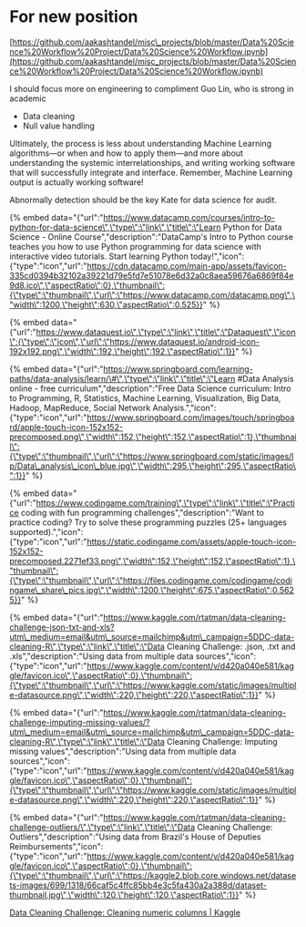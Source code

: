 # For new position

[https://github.com/aakashtandel/misc\_projects/blob/master/Data%20Science%20Workflow%20Project/Data%20Science%20Workflow.ipynb](https://github.com/aakashtandel/misc_projects/blob/master/Data%20Science%20Workflow%20Project/Data%20Science%20Workflow.ipynb)



I should focus more on engineering to compliment Guo Lin, who is strong in academic  


* Data cleaning
* Null value handling

  
Ultimately, the process is less about understanding Machine Learning algorithms—or when and how to apply them—and more about understanding the systemic interrelationships, and writing working software that will successfully integrate and interface. Remember, Machine Learning output is actually working software!  
  
Abnormally detection should be the key Kate for data science for audit.



{% embed data="{\"url\":\"https://www.datacamp.com/courses/intro-to-python-for-data-science\",\"type\":\"link\",\"title\":\"Learn Python for Data Science - Online Course\",\"description\":\"DataCamp\'s Intro to Python course teaches you how to use Python programming for data science with interactive video tutorials. Start learning Python today!\",\"icon\":{\"type\":\"icon\",\"url\":\"https://cdn.datacamp.com/main-app/assets/favicon-335cd0394b32102a39221d79e5fd7e51078e6d32a0c8aea59676a6869f84e9d8.ico\",\"aspectRatio\":0},\"thumbnail\":{\"type\":\"thumbnail\",\"url\":\"https://www.datacamp.com/datacamp.png\",\"width\":1200,\"height\":630,\"aspectRatio\":0.525}}" %}

{% embed data="{\"url\":\"https://www.dataquest.io\",\"type\":\"link\",\"title\":\"Dataquest\",\"icon\":{\"type\":\"icon\",\"url\":\"https://www.dataquest.io/android-icon-192x192.png\",\"width\":192,\"height\":192,\"aspectRatio\":1}}" %}

{% embed data="{\"url\":\"https://www.springboard.com/learning-paths/data-analysis/learn/\#\",\"type\":\"link\",\"title\":\"Learn \#Data Analysis online - free curriculum\",\"description\":\"Free Data Science curriculum: Intro to Programming, R, Statistics, Machine Learning, Visualization, Big Data, Hadoop, MapReduce, Social Network Analysis.\",\"icon\":{\"type\":\"icon\",\"url\":\"https://www.springboard.com/images/touch/springboard/apple-touch-icon-152x152-precomposed.png\",\"width\":152,\"height\":152,\"aspectRatio\":1},\"thumbnail\":{\"type\":\"thumbnail\",\"url\":\"https://www.springboard.com/static/images/lp/Data\_analysis\_icon\_blue.jpg\",\"width\":295,\"height\":295,\"aspectRatio\":1}}" %}

{% embed data="{\"url\":\"https://www.codingame.com/training\",\"type\":\"link\",\"title\":\"Practice coding with fun programming challenges\",\"description\":\"Want to practice coding? Try to solve these programming puzzles \(25+ languages supported\).\",\"icon\":{\"type\":\"icon\",\"url\":\"https://static.codingame.com/assets/apple-touch-icon-152x152-precomposed.2271ef33.png\",\"width\":152,\"height\":152,\"aspectRatio\":1},\"thumbnail\":{\"type\":\"thumbnail\",\"url\":\"https://files.codingame.com/codingame/codingame\_share\_pics.jpg\",\"width\":1200,\"height\":675,\"aspectRatio\":0.5625}}" %}

{% embed data="{\"url\":\"https://www.kaggle.com/rtatman/data-cleaning-challenge-json-txt-and-xls?utm\_medium=email&utm\_source=mailchimp&utm\_campaign=5DDC-data-cleaning-R\",\"type\":\"link\",\"title\":\"Data Cleaning Challenge: .json, .txt and .xls\",\"description\":\"Using data from multiple data sources\",\"icon\":{\"type\":\"icon\",\"url\":\"https://www.kaggle.com/content/v/d420a040e581/kaggle/favicon.ico\",\"aspectRatio\":0},\"thumbnail\":{\"type\":\"thumbnail\",\"url\":\"https://www.kaggle.com/static/images/multiple-datasource.png\",\"width\":220,\"height\":220,\"aspectRatio\":1}}" %}

{% embed data="{\"url\":\"https://www.kaggle.com/rtatman/data-cleaning-challenge-imputing-missing-values/?utm\_medium=email&utm\_source=mailchimp&utm\_campaign=5DDC-data-cleaning-R\",\"type\":\"link\",\"title\":\"Data Cleaning Challenge: Imputing missing values\",\"description\":\"Using data from multiple data sources\",\"icon\":{\"type\":\"icon\",\"url\":\"https://www.kaggle.com/content/v/d420a040e581/kaggle/favicon.ico\",\"aspectRatio\":0},\"thumbnail\":{\"type\":\"thumbnail\",\"url\":\"https://www.kaggle.com/static/images/multiple-datasource.png\",\"width\":220,\"height\":220,\"aspectRatio\":1}}" %}

{% embed data="{\"url\":\"https://www.kaggle.com/rtatman/data-cleaning-challenge-outliers/\",\"type\":\"link\",\"title\":\"Data Cleaning Challenge: Outliers\",\"description\":\"Using data from Brazil\'s House of Deputies Reimbursements\",\"icon\":{\"type\":\"icon\",\"url\":\"https://www.kaggle.com/content/v/d420a040e581/kaggle/favicon.ico\",\"aspectRatio\":0},\"thumbnail\":{\"type\":\"thumbnail\",\"url\":\"https://kaggle2.blob.core.windows.net/datasets-images/699/1318/66caf5c4ffc85bb4e3c5fa430a2a388d/dataset-thumbnail.jpg\",\"width\":120,\"height\":120,\"aspectRatio\":1}}" %}



[Data Cleaning Challenge: Cleaning numeric columns \| Kaggle](https://www.kaggle.com/rtatman/data-cleaning-challenge-cleaning-numeric-columns)

